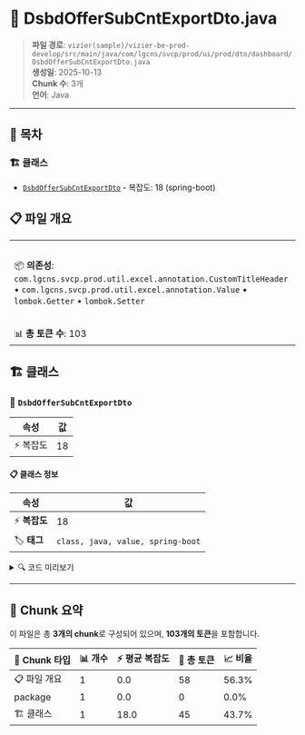# 📄 DsbdOfferSubCntExportDto.java

> **파일 경로**: `vizier(sample)/vizier-be-prod-develop/src/main/java/com/lgcns/svcp/prod/ui/prod/dto/dashboard/DsbdOfferSubCntExportDto.java`  
> **생성일**: 2025-10-13  
> **Chunk 수**: 3개  
> **언어**: Java
---

## 📑 목차

### 🏗️ 클래스
- [`DsbdOfferSubCntExportDto`](#class-dsbdoffersubcntexportdto) - 복잡도: 18 (spring-boot)

## 📋 파일 개요

| | |
|--|--|
| 📦 **의존성**: `com.lgcns.svcp.prod.util.excel.annotation.CustomTitleHeader` • `com.lgcns.svcp.prod.util.excel.annotation.Value` • `lombok.Getter` • `lombok.Setter` | ⚡ **총 복잡도**: 18 |
| 📊 **총 토큰 수**: 103 |  |



## 🏗️ 클래스

### <a id="class-dsbdoffersubcntexportdto"></a>🎯 `DsbdOfferSubCntExportDto`

| 속성 | 값 |
|------|----|
| ⚡ 복잡도 | 18 |



#### 📋 클래스 정보

| 속성 | 값 |
|------|----|
| ⚡ **복잡도** | 18 || 📍 **라인 범위** | 12-12 |
| 🏷️ **태그** | `class, java, value, spring-boot` || 🏗️ **프레임워크** | `spring-boot` |

<details>
<summary>🔍 코드 미리보기</summary>

```java
public class DsbdOfferSubCntExportDto {
	
	@Value(name ="dashboard.subscribertop10.excel.offercode")
	private String code;
	
	@Value(name ="dashboard.subscribertop10.excel.offertype")
	private String type;
	
	@Value(name ="dashboard.subscribertop10.excel.offername")
	private String name;
	
	@Value(name ="dashboard.subscribertop10.excel.noofsubscriber")
	private Integer subscriber;
	
	@Value(name ="dashboard.subscribertop10.excel.status")
	private String status;
	
	@Value(name ="dashboard.subscribertop10.excel.startdate")
	private String startDate;
	
	@Value(name ="dashboard.subscribertop10.excel.enddate")
	private String endDate;
	
	@Value(name ="dashboard.subscribertop10.excel.duration")
	private Long duration;
}...
```

**Chunk 정보**
- 🆔 **ID**: `7b2ea202544b`
- 📍 **라인**: 12-12
- 📊 **토큰**: 45
- 🏷️ **태그**: `class, java, value, spring-boot`

</details>

---





## 🧩 Chunk 요약

이 파일은 총 **3개의 chunk**로 구성되어 있으며, **103개의 토큰**을 포함합니다.

| 🧩 Chunk 타입 | 📊 개수 | ⚡ 평균 복잡도 | 📝 총 토큰 | 📈 비율 |
|---------------|--------|-------------|----------|--------|
| 📋 파일 개요 | 1 | 0.0 | 58 | 56.3% |
| package | 1 | 0.0 | 0 | 0.0% |
| 🏗️ 클래스 | 1 | 18.0 | 45 | 43.7% |


